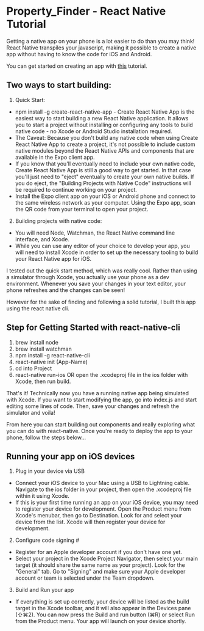 # Property_Finder - React Native Tutorial

Getting a native app on your phone is a lot easier to do than you may think!
React Native transpiles your javascript, making it possible to create a native app without having to know the code for iOS and Android.

You can get started on creating an app with [this](https://www.raywenderlich.com/165140/react-native-tutorial-building-ios-android-apps-javascript) tutorial.

## Two ways to start building:
1. Quick Start:
- npm install -g create-react-native-app - Create React Native App is the easiest way to start building a new React Native application. It allows you to start a project without installing or configuring any tools to build native code - no Xcode or Android Studio installation required. 
- The Caveat: Because you don't build any native code when using Create React Native App to create a project, it's not possible to include custom native modules beyond the React Native APIs and components that are available in the Expo client app.
- If you know that you'll eventually need to include your own native code, Create React Native App is still a good way to get started. In that case you'll just need to "eject" eventually to create your own native builds. If you do eject, the "Building Projects with Native Code" instructions will be required to continue working on your project.
- Install the Expo client app on your iOS or Android phone and connect to the same wireless network as your computer. Using the Expo app, scan the QR code from your terminal to open your project.

2. Building projects with native code:
- You will need Node, Watchman, the React Native command line interface, and Xcode.
- While you can use any editor of your choice to develop your app, you will need to install Xcode in order to set up the necessary tooling to build your React Native app for iOS.

I tested out the quick start method, which was really cool. Rather than using a simulator through Xcode, you actually use your phone as a dev environment.
Whenever you save your changes in your text editor, your phone refreshes and the changes can be seen!

However for the sake of finding and following a solid tutorial, I built this app using the react native cli.

## Step for Getting Started with react-native-cli
1. brew install node
2. brew install watchman
3. npm install -g react-native-cli
4. react-native init (App-Name)
5. cd into Project
6. react-native run-ios OR open the .xcodeproj file in the ios folder with Xcode, then run build.

That's it! Technically now you have a running native app being simulated with Xcode.
If you want to start modifying the app, go into index.js and start editing some lines of code. Then, save your changes and refresh the simulator and voila!

From here you can start building out components and really exploring what you can do with react-native. Once you're ready to deploy the app to your phone, follow the steps below...

## Running your app on iOS devices 
1. Plug in your device via USB
- Connect your iOS device to your Mac using a USB to Lightning cable. Navigate to the ios folder in your project, then open the .xcodeproj file within it using Xcode.
- If this is your first time running an app on your iOS device, you may need to register your device for development. Open the Product menu from Xcode's menubar, then go to Destination. Look for and select your device from the list. Xcode will then register your device for development.

2. Configure code signing #
- Register for an Apple developer account if you don't have one yet.
- Select your project in the Xcode Project Navigator, then select your main target (it should share the same name as your project). Look for the "General" tab. Go to "Signing" and make sure your Apple developer account or team is selected under the Team dropdown.

3. Build and Run your app 
- If everything is set up correctly, your device will be listed as the build target in the Xcode toolbar, and it will also appear in the Devices pane (⇧⌘2). You can now press the Build and run button (⌘R) or select Run from the Product menu. Your app will launch on your device shortly.



